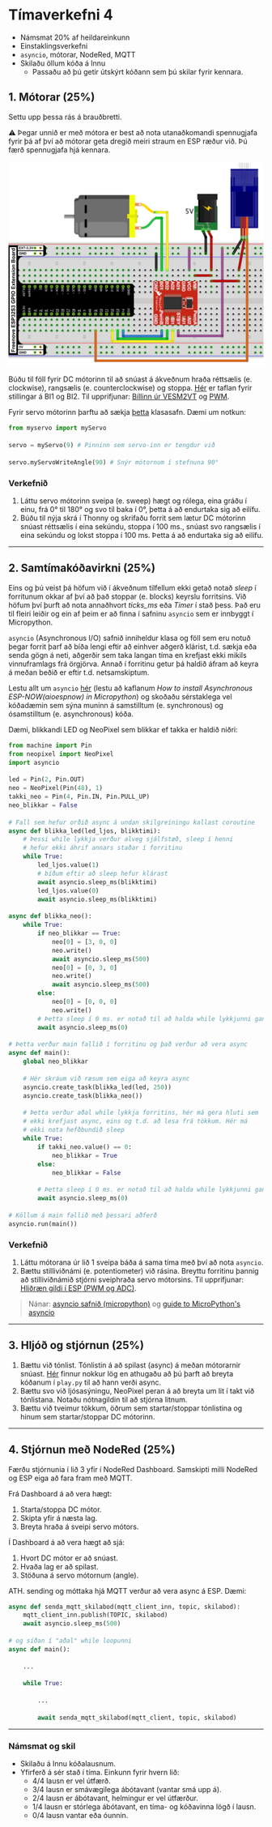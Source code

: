 # Tímaverkefni 4 

- Námsmat 20% af heildareinkunn
- Einstaklingsverkefni
- `asyncio`, mótorar, NodeRed, MQTT
- Skilaðu öllum kóða á Innu
  - Passaðu að þú getir útskýrt kóðann sem þú skilar fyrir kennara.

## 1. Mótorar (25%)

Settu upp þessa rás á brauðbretti. 

:warning: Þegar unnið er með mótora er best að nota utanaðkomandi spennugjafa fyrir þá af því að mótorar geta dregið meiri straum en ESP ræður við. Þú færð spennugjafa hjá kennara.

![dc og servo](https://raw.githubusercontent.com/VESM3/IOT/main/Myndir/dc_og_servo.png)

Búðu til föll fyrir DC mótorinn til að snúast á ákveðnum hraða réttsælis (e. clockwise), rangsælis (e. counterclockwise) og stoppa. [Hér](https://dronebotworkshop.com/tb6612fng-h-bridge/#Controlling_the_TB6612FNG) er taflan fyrir stillingar á BI1 og BI2. Til upprifjunar: [Bíllinn úr VESM2VT](https://github.com/VESM2VT/ESP32/blob/main/verkefni/V3.md#2-tb6612fng-h-bridge-40) og [PWM](https://github.com/VESM2VT/ESP32/blob/main/kennsluefni/analog.md#unni%C3%B0-me%C3%B0-hli%C3%B0r%C3%A6n-gildi-%C3%AD-esp32).

Fyrir servo mótorinn þarftu að sækja [þetta](https://github.com/Freenove/Freenove_Ultimate_Starter_Kit_for_ESP32_S3/blob/main/Python/Python_Libraries/myservo.py) klasasafn. Dæmi um notkun:
```Python
from myservo import myServo

servo = myServo(9) # Pinninn sem servo-inn er tengdur við

servo.myServoWriteAngle(90) # Snýr mótornum í stefnuna 90°
```
### Verkefnið

1. Láttu servo mótorinn sveipa (e. sweep) hægt og rólega, eina gráðu í einu, frá 0° til 180° og svo til baka í 0°, þetta á að endurtaka sig að eilífu.
1. Búðu til nýja skrá í Thonny og skrifaðu forrit sem lætur DC mótorinn snúast réttsælis í eina sekúndu, stoppa í 100 ms., snúast svo rangsælis í eina sekúndu og lokst stoppa í 100 ms. Þetta á að endurtaka sig að eilífu.
   
---

## 2. Samtímakóðavirkni (25%)

Eins og þú veist þá höfum við í ákveðnum tilfellum ekki getað notað *sleep* í forritunum okkar af því að það stoppar (e. blocks) keyrslu forritsins. Við höfum því þurft að nota annaðhvort *ticks_ms* eða *Timer* í stað þess. Það eru til fleiri leiðir  og ein af þeim er að finna í safninu `asyncio` sem er innbyggt í Micropython.

`asyncio` (Asynchronous I/O) safnið inniheldur klasa og föll sem eru notuð þegar forrit þarf að bíða lengi eftir að einhver aðgerð klárist, t.d. sækja eða senda gögn á neti, aðgerðir sem taka langan tíma en krefjast ekki mikils vinnuframlags frá örgjörva. Annað í forritinu getur þá haldið áfram að keyra á meðan beðið er eftir t.d. netsamskiptum.

Lestu allt um `asyncio` [hér](https://www.donskytech.com/discovering-esp-now-in-micropython-with-asyncio/#htoc-basics-of-asynchronous-programming
) (lestu að kaflanum *How to install Asynchronous ESP-NOW(aioespnow) in Micropython*) og skoðaðu sérstaklega vel kóðadæmin sem sýna muninn á samstilltum (e. synchronous) og ósamstilltum (e. asynchronous) kóða.

Dæmi, blikkandi LED og NeoPixel sem blikkar ef takka er haldið niðri:
```python
from machine import Pin
from neopixel import NeoPixel
import asyncio

led = Pin(2, Pin.OUT)
neo = NeoPixel(Pin(48), 1)
takki_neo = Pin(4, Pin.IN, Pin.PULL_UP)
neo_blikkar = False

# Fall sem hefur orðið async á undan skilgreiningu kallast coroutine
async def blikka_led(led_ljos, blikktimi):
    # Þessi while lykkja verður alveg sjálfstæð, sleep í henni 
    # hefur ekki áhrif annars staðar í forritinu
    while True:
        led_ljos.value(1)
        # bíðum eftir að sleep hefur klárast
        await asyncio.sleep_ms(blikktimi)
        led_ljos.value(0)
        await asyncio.sleep_ms(blikktimi)
        
async def blikka_neo():
    while True:
        if neo_blikkar == True:
            neo[0] = [3, 0, 0]
            neo.write()
            await asyncio.sleep_ms(500)
            neo[0] = [0, 3, 0]
            neo.write()
            await asyncio.sleep_ms(500)
        else:
            neo[0] = [0, 0, 0]
            neo.write()
        # Þetta sleep í 0 ms. er notað til að halda while lykkjunni gangandi
        await asyncio.sleep_ms(0)

# Þetta verður main fallið í forritinu og það verður að vera async
async def main():
    global neo_blikkar
    
    # Hér skráum við ræsum sem eiga að keyra async
    asyncio.create_task(blikka_led(led, 250))
    asyncio.create_task(blikka_neo())

    # Þetta verður aðal while lykkja forritins, hér má gera hluti sem 
    # ekki krefjast async, eins og t.d. að lesa frá tökkum. Hér má
    # ekki nota hefðbundið sleep
    while True:
        if takki_neo.value() == 0:
            neo_blikkar = True
        else:
            neo_blikkar = False   

        # Þetta sleep í 0 ms. er notað til að halda while lykkjunni gangandi
        await asyncio.sleep_ms(0)         

# Köllum á main fallið með þessari aðferð
asyncio.run(main())
```

### Verkefnið

1. Láttu mótorana úr lið 1 sveipa báða á sama tíma með því að nota `asyncio`.
1. Bættu stilliviðnámi (e. potentiometer) við rásina. Breyttu forritinu þannig að stilliviðnámið stjórni sveiphraða servo mótorsins. Til upprifjunar: [Hliðræn gildi í ESP (PWM og ADC)](https://github.com/VESM2VT/ESP32/blob/main/kennsluefni/analog.md).


> Nánar: [asyncio safnið (micropython)](https://docs.micropython.org/en/latest/library/asyncio.html#) og [guide to MicroPython's asyncio](https://github.com/peterhinch/micropython-async/blob/master/v3/docs/TUTORIAL.md)

<!-- [asyncio safnið (python)](https://docs.python.org/3/library/asyncio.html). -->


---

## 3. Hljóð og stjórnun (25%)

1. Bættu við tónlist. Tónlistin á að spilast (async) á meðan mótorarnir snúast. [Hér](https://github.com/twisst/pico-songs) finnur nokkur lög en athugaðu að þú þarft að breyta kóðanum í `play.py` til að hann verði async.
1. Bættu svo við ljósasýningu, NeoPixel peran á að breyta um lit í takt við tónlistana. Notaðu nótnagildin til að stjórna litnum.
1. Bættu við tveimur tökkum, öðrum sem startar/stoppar tónlistina og hinum sem startar/stoppar DC mótorinn.

---

## 4. Stjórnun með NodeRed (25%)

Færðu stjórnunia í lið 3 yfir í NodeRed Dashboard. Samskipti milli NodeRed og ESP eiga að fara fram með MQTT.

Frá Dashboard á að vera hægt:
1. Starta/stoppa DC mótor.
1. Skipta yfir á næsta lag.
1. Breyta hraða á sveipi servo mótors.

Í Dashboard á að vera hægt að sjá:
1. Hvort DC mótor er að snúast.
1. Hvaða lag er að spilast.
1. Stöðuna á servo mótornum (angle).

ATH. sending og móttaka hjá MQTT verður að vera async á ESP. Dæmi:
```python
async def senda_mqtt_skilabod(mqtt_client_inn, topic, skilabod):
    mqtt_client_inn.publish(TOPIC, skilabod)
    await asyncio.sleep_ms(500)

# og síðan í "aðal" while loopunni
async def main():

    ...

    while True:

        ...

        await senda_mqtt_skilabod(mqtt_client, topic, skilabod)

```

---

### Námsmat og skil

- Skilaðu á Innu kóðalausnum.
- Yfirferð á sér stað í tíma. Einkunn fyrir hvern lið: 
    - 4/4 lausn er vel útfærð.
    - 3/4 lausn er smávægilega ábótavant (vantar smá upp á).
    - 2/4 lausn er ábótavant, helmingur er vel útfærður.
    - 1/4 lausn er stórlega ábótavant, en tíma- og kóðavinna lögð í lausn.
    - 0/4 lausn vantar eða óunnin.
